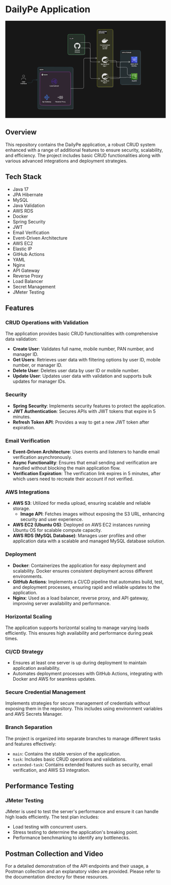 # DailyPe Application

![Diagram](https://github.com/Harsh-Srivastav123/Dailype-task/blob/main/Screenshot%202024-06-09%20035319.png)

## Overview

This repository contains the DailyPe application, a robust CRUD system enhanced with a range of additional features to ensure security, scalability, and efficiency. The project includes basic CRUD functionalities along with various advanced integrations and deployment strategies.


## Tech Stack

- Java 17
- JPA Hibernate
- MySQL
- Java Validation
- AWS RDS
- Docker
- Spring Security
- JWT
- Email Verification
- Event-Driven Architecture
- AWS EC2
- Elastic IP
- GitHub Actions
- YAML
- Nginx
- API Gateway
- Reverse Proxy
- Load Balancer
- Secret Management
- JMeter Testing

## Features

### CRUD Operations with Validation

The application provides basic CRUD functionalities with comprehensive data validation:
- **Create User**: Validates full name, mobile number, PAN number, and manager ID.
- **Get Users**: Retrieves user data with filtering options by user ID, mobile number, or manager ID.
- **Delete User**: Deletes user data by user ID or mobile number.
- **Update User**: Updates user data with validation and supports bulk updates for manager IDs.

### Security

- **Spring Security**: Implements security features to protect the application.
- **JWT Authentication**: Secures APIs with JWT tokens that expire in 5 minutes.
- **Refresh Token API**: Provides a way to get a new JWT token after expiration.

### Email Verification

- **Event-Driven Architecture**: Uses events and listeners to handle email verification asynchronously.
- **Async Functionality**: Ensures that email sending and verification are handled without blocking the main application flow.
- **Verification Expiration**: The verification link expires in 5 minutes, after which users need to recreate their account if not verified.

### AWS Integrations


- **AWS S3**: Utilized for media upload, ensuring scalable and reliable storage.
  - **Image API**: Fetches images without exposing the S3 URL, enhancing security and user experience.
- **AWS EC2 (Ubuntu OS)**: Deployed on AWS EC2 instances running Ubuntu OS for scalable compute capacity.
- **AWS RDS (MySQL Database)**: Manages user profiles and other application data with a scalable and managed MySQL database solution.

### Deployment

- **Docker**: Containerizes the application for easy deployment and scalability. Docker ensures consistent deployment across different environments.
- **GitHub Actions**: Implements a CI/CD pipeline that automates build, test, and deployment processes, ensuring rapid and reliable updates to the application.
- **Nginx**: Used as a load balancer, reverse proxy, and API gateway, improving server availability and performance.

### Horizontal Scaling

The application supports horizontal scaling to manage varying loads efficiently. This ensures high availability and performance during peak times.

### CI/CD Strategy

- Ensures at least one server is up during deployment to maintain application availability.
- Automates deployment processes with GitHub Actions, integrating with Docker and AWS for seamless updates.

### Secure Credential Management

Implements strategies for secure management of credentials without exposing them in the repository. This includes using environment variables and AWS Secrets Manager.

### Branch Separation

The project is organized into separate branches to manage different tasks and features effectively:
- `main`: Contains the stable version of the application.
- `task`: Includes basic CRUD operations and validations.
- `extended-task`: Contains extended features such as security, email verification, and AWS S3 integration.


## Performance Testing

### JMeter Testing

JMeter is used to test the server's performance and ensure it can handle high loads efficiently. The test plan includes:
- Load testing with concurrent users.
- Stress testing to determine the application's breaking point.
- Performance benchmarking to identify any bottlenecks.

## Postman Collection and Video
For a detailed demonstration of the API endpoints and their usage, a Postman collection and an explanatory video are provided. Please refer to the documentation directory for these resources.
